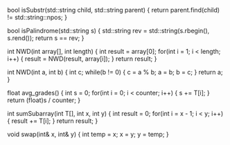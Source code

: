
bool isSubstr(std::string child, std::string parent) {
    return parent.find(child) != std::string::npos;
}

bool isPalindrome(std::string s) {
	std::string rev = std::string(s.rbegin(), s.rend());
	return s == rev;
}

int NWD(int array[], int length) {
    int result = array[0];
    for(int i = 1; i < length; i++) {
        result = NWD(result, array[i]);
    }
    return result;
}

int NWD(int a, int b) {
	int c;
	while(b != 0) {
		c = a % b;
		a = b;
		b = c;
	}
	return a;
}

float avg_grades() {
    int s = 0;
	for(int i = 0; i < counter; i++) {
	   s += T[i];
    }
	return (float)s / counter;
}

int sumSubarray(int T[], int x, int y) {
    int result = 0;
    for(int i = x - 1; i < y; i++) {
        result += T[i];
    }
    return result;
}

void swap(int& x, int& y) {
    int temp = x;
    x = y;
    y = temp;
}